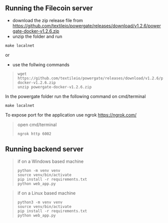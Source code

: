 ## Running the Filecoin server

- download the zip release file from https://github.com/textileio/powergate/releases/download/v1.2.6/powergate-docker-v1.2.6.zip
- unzip the folder and run 
```
make localnet
```
or 
- use the follwing commands
> ```
> wget https://github.com/textileio/powergate/releases/download/v1.2.6/powergate-docker-v1.2.6.zip
> unzip powergate-docker-v1.2.6.zip
> ```
In the powergate folder run the following command on cmd/terminal
```
make localnet
```
To expose port for the application use ngrok https://ngrok.com/
> open cmd/terminal
> ```
> ngrok http 6002
> ```


## Running backend server

> if on a Windows based machine
> ```
> python -m venv venv
> source venv/bin/activate
> pip install -r requirements.txt
> python web_app.py
> ```

> if on a Linux based machine
> ```
> python3 -m venv venv
> source venv/bin/activate
> pip install -r requirements.txt
> python web_app.py
```


